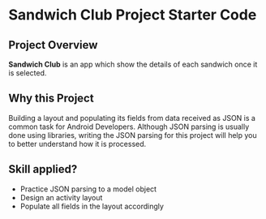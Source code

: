 # Sandwich Club Project Starter Code

## Project Overview
**Sandwich Club** is an app which
show the details of each sandwich once it is selected.

## Why this Project

Building a layout and populating its fields from data received as JSON
is a common task for Android Developers. Although JSON parsing is usually
done using libraries, writing the JSON parsing for  this project will
help you to better understand how it is processed.

## Skill applied?
- Practice JSON parsing to a model object
- Design an activity layout
- Populate all fields in the layout accordingly
